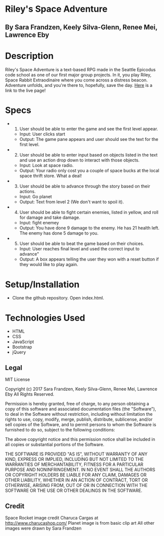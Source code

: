# Riley's Space Adventure
## By Sara Frandzen, Keely Silva-Glenn, Renee Mei, Lawrence Eby

# Description

Riley's Space Adventure is a text-based RPG made in the Seattle Epicodus code school as one of our first major group projects. In it, you play Riley, Space Rabbit Extraodinaire where you come across a distress beacon. Adventure unfolds, and you're there to, hopefully, save the day. [Here](https://larryeby.github.io/week-5-group-project/) is a link to the live page!

# Specs

* 1) User should be able to enter the game and see the first level appear.
  * Input: User clicks start
  * Output: The game pane appears and user should see the text for the first level.


* 2) User should be able to enter input based on objects listed in the text and use an action drop down to interact with those objects.
  * Input: Look at space radio.
  * Output: Your radio only cost you a couple of space bucks at the local space thrift store. What a deal!


* 3) User should be able to advance through the story based on their actions.
  * Input: Go planet
  * Output: Text from level 2 (We don't want to spoil it).


* 4) User should be able to fight certain enemies, listed in yellow, and roll for damage and take damage.
  * Input: fight enemey
  * Output: You have done 9 damage to the enemy. He has 21 health left.
The enemy has done 5 damage to you.


* 5) User should be able to beat the game based on their choices.
  * Input: User reaches final level and used the correct input to advance"
  * Output: A box appears telling the user they won with a reset button if they would like to play again.

# Setup/Installation

* Clone the github repository. Open index.html.

# Technologies Used

* HTML
* CSS
* JavaScript
* Bootstrap
* jQuery

## Legal

MIT License

Copyright (c) 2017 Sara Frandzen, Keely Silva-Glenn, Renee Mei, Lawrence Eby
All Rights Reserved.

Permission is hereby granted, free of charge, to any person obtaining a copy
of this software and associated documentation files (the "Software"), to deal
in the Software without restriction, including without limitation the rights
to use, copy, modify, merge, publish, distribute, sublicense, and/or sell
copies of the Software, and to permit persons to whom the Software is
furnished to do so, subject to the following conditions:

The above copyright notice and this permission notice shall be included in all
copies or substantial portions of the Software.

THE SOFTWARE IS PROVIDED "AS IS", WITHOUT WARRANTY OF ANY KIND, EXPRESS OR
IMPLIED, INCLUDING BUT NOT LIMITED TO THE WARRANTIES OF MERCHANTABILITY,
FITNESS FOR A PARTICULAR PURPOSE AND NONINFRINGEMENT. IN NO EVENT SHALL THE
AUTHORS OR COPYRIGHT HOLDERS BE LIABLE FOR ANY CLAIM, DAMAGES OR OTHER
LIABILITY, WHETHER IN AN ACTION OF CONTRACT, TORT OR OTHERWISE, ARISING FROM,
OUT OF OR IN CONNECTION WITH THE SOFTWARE OR THE USE OR OTHER DEALINGS IN THE
SOFTWARE.

## Credit
Space Rocket image credit Charuca Cargas at http://www.charucashop.com/
Planet image is from basic clip art
All other images were drawn by Sara Frandzen
